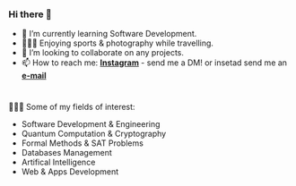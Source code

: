 ### Hi there 👋
- 🌱 I’m currently learning Software Development.
- 🏄🏽‍♂️ Enjoying sports & photography while travelling.
- 🤝 I’m looking to collaborate on any projects.
- 📫 How to reach me: __[Instagram](https://instagram.com/thelifeofalien)__ - send me a DM! or insetad send me an __[e-mail](mailto:24adrian.garcia@gmail.com)__
#
🧑🏻‍💻 Some of my fields of interest:
- Software Development & Engineering
- Quantum Computation & Cryptography
- Formal Methods & SAT Problems
- Databases Management
- Artifical Intelligence
- Web & Apps Development 

